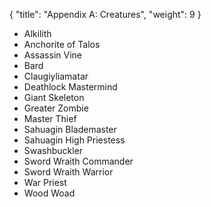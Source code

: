 {
  "title": "Appendix A: Creatures",
  "weight": 9
}

- Alkilith
- Anchorite of Talos
- Assassin Vine
- Bard
- Claugiyliamatar
- Deathlock Mastermind
- Giant Skeleton
- Greater Zombie
- Master Thief
- Sahuagin Blademaster
- Sahuagin High Priestess
- Swashbuckler
- Sword Wraith Commander
- Sword Wraith Warrior
- War Priest
- Wood Woad